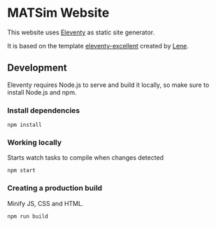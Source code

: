 # MATSim Website

This website uses [Eleventy](https://www.11ty.dev) as static site generator.

It is based on the template [eleventy-excellent](https://github.com/madrilene/eleventy-excellent) created by [Lene](https://www.lenesaile.com/en/).

## Development

Eleventy requires Node.js to serve and build it locally, so make sure to install Node.js and npm.


### Install dependencies

```
npm install
```

### Working locally

Starts watch tasks to compile when changes detected

```
npm start
```

### Creating a production build

Minify JS, CSS and HTML.

```
npm run build
```
